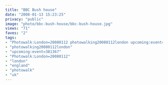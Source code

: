 ```yaml
---
title: "BBC Bush house"
date: "2008-01-13 15:23:25"
privacy: "public"
image: "photo/bbc-bush-house/bbc-bush-house.jpg"
views: "71"
faves: "2"
tags:
- "Photowalk:London=20080112 photowalking20080112london upcoming:event=381367 london england uk Photowalk:London=20080112"
- "photowalking20080112london"
- "upcoming:event=381367"
- "Photowalk:London=20080112"
- "london"
- "england"
- "photowalk"
- "uk"
---
```

<a href="/photos/2008/01/15/bbc-bush-house"></a>
